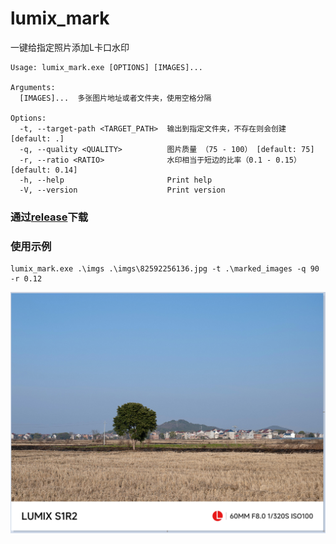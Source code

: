 # lumix_mark
一键给指定照片添加L卡口水印

```
Usage: lumix_mark.exe [OPTIONS] [IMAGES]...

Arguments:
  [IMAGES]...  多张图片地址或者文件夹，使用空格分隔

Options:
  -t, --target-path <TARGET_PATH>  输出到指定文件夹，不存在则会创建 [default: .]
  -q, --quality <QUALITY>          图片质量 （75 - 100） [default: 75]
  -r, --ratio <RATIO>              水印相当于短边的比率（0.1 - 0.15） [default: 0.14]
  -h, --help                       Print help
  -V, --version                    Print version
```
### 通过[release](https://github.com/losenli/lumix_mark/releases)下载

### 使用示例
```shell
lumix_mark.exe .\imgs .\imgs\82592256136.jpg -t .\marked_images -q 90 -r 0.12
```
![替代文本](./images/img.png)
